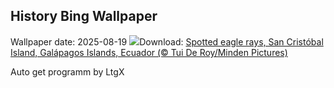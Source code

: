 ## History Bing Wallpaper
Wallpaper date: 2025-08-19
![](https://www.bing.com/th?id=OHR.SpottedEagleRay_EN-IN9432285920_UHD.jpg&w=1000)Download: [Spotted eagle rays, San Cristóbal Island, Galápagos Islands, Ecuador (© Tui De Roy/Minden Pictures)](https://www.bing.com/th?id=OHR.SpottedEagleRay_EN-IN9432285920_UHD.jpg)

Auto get programm by LtgX

